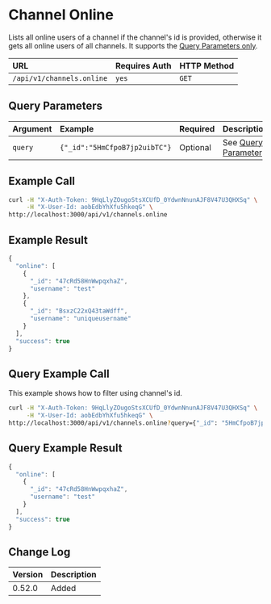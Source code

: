 # Channel Online

Lists all online users of a channel if the channel's id is provided, otherwise it gets all online users of all channels. It supports the [Query Parameters only](../../other-important-endpoints/query-and-fields-info.md#query-example).

| URL | Requires Auth | HTTP Method |
| :--- | :--- | :--- |
| `/api/v1/channels.online` | `yes` | `GET` |

## Query Parameters

| Argument | Example | Required | Description |
| :--- | :--- | :--- | :--- |
| `query` | `{"_id":"5HmCfpoB7jp2uibTC"}` | Optional | See [Query Parameter](../../other-important-endpoints/query-and-fields-info.md) |

## Example Call

```bash
curl -H "X-Auth-Token: 9HqLlyZOugoStsXCUfD_0YdwnNnunAJF8V47U3QHXSq" \
     -H "X-User-Id: aobEdbYhXfu5hkeqG" \
http://localhost:3000/api/v1/channels.online
```

## Example Result

```javascript
{
  "online": [
    {
      "_id": "47cRd58HnWwpqxhaZ",
      "username": "test"
    },
    {
      "_id": "BsxzC22xQ43taWdff",
      "username": "uniqueusername"
    }
  ],
  "success": true
}
```

## Query Example Call

This example shows how to filter using channel's id.

```bash
curl -H "X-Auth-Token: 9HqLlyZOugoStsXCUfD_0YdwnNnunAJF8V47U3QHXSq" \
     -H "X-User-Id: aobEdbYhXfu5hkeqG" \
http://localhost:3000/api/v1/channels.online?query={"_id": "5HmCfpoB7jp2uibTC"}
```

## Query Example Result

```javascript
{
  "online": [
    {
      "_id": "47cRd58HnWwpqxhaZ",
      "username": "test"
    }
  ],
  "success": true
}
```

## Change Log

| Version | Description |
| :--- | :--- |
| 0.52.0 | Added |

